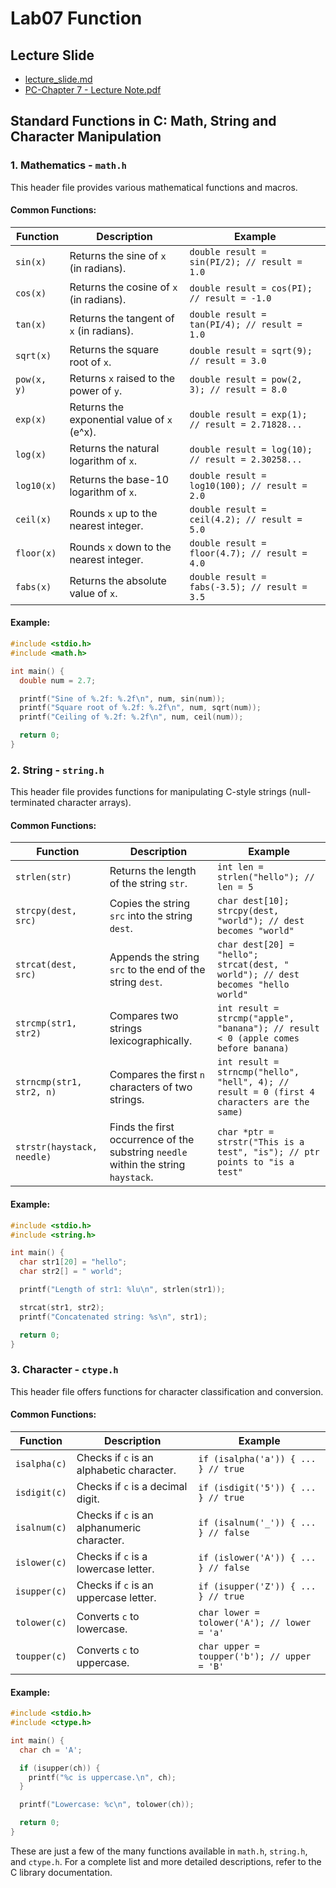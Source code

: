 # Lab07 Function

## Lecture Slide

- [lecture_slide.md](lecture_slide.md)
- [PC-Chapter 7 - Lecture Note.pdf](files/PC-Chapter%207%20-%20Lecture%20Note.pdf)

## Standard Functions in C: Math, String and Character Manipulation

### 1. Mathematics - `math.h`

This header file provides various mathematical functions and macros.

#### Common Functions:

| Function    | Description                                 | Example                                           |
|-------------|---------------------------------------------|---------------------------------------------------|
| `sin(x)`    | Returns the sine of `x` (in radians).       | `double result = sin(PI/2); // result = 1.0`      |
| `cos(x)`    | Returns the cosine of `x` (in radians).     | `double result = cos(PI); // result = -1.0`       |
| `tan(x)`    | Returns the tangent of `x` (in radians).    | `double result = tan(PI/4); // result = 1.0`      |
| `sqrt(x)`   | Returns the square root of `x`.             | `double result = sqrt(9); // result = 3.0`        |
| `pow(x, y)` | Returns `x` raised to the power of `y`.     | `double result = pow(2, 3); // result = 8.0`      |
| `exp(x)`    | Returns the exponential value of `x` (e^x). | `double result = exp(1); // result = 2.71828...`  |
| `log(x)`    | Returns the natural logarithm of `x`.       | `double result = log(10); // result = 2.30258...` |
| `log10(x)`  | Returns the base-10 logarithm of `x`.       | `double result = log10(100); // result = 2.0`     |
| `ceil(x)`   | Rounds `x` up to the nearest integer.       | `double result = ceil(4.2); // result = 5.0`      |
| `floor(x)`  | Rounds `x` down to the nearest integer.     | `double result = floor(4.7); // result = 4.0`     |
| `fabs(x)`   | Returns the absolute value of `x`.          | `double result = fabs(-3.5); // result = 3.5`     |

#### Example:

```c
#include <stdio.h>
#include <math.h>

int main() {
  double num = 2.7;

  printf("Sine of %.2f: %.2f\n", num, sin(num));
  printf("Square root of %.2f: %.2f\n", num, sqrt(num));
  printf("Ceiling of %.2f: %.2f\n", num, ceil(num));

  return 0;
}
```

### 2. String - `string.h`

This header file provides functions for manipulating C-style strings (null-terminated character arrays).

#### Common Functions:

| Function                   | Description                                                                        | Example                                                                                     |
|----------------------------|------------------------------------------------------------------------------------|---------------------------------------------------------------------------------------------|
| `strlen(str)`              | Returns the length of the string `str`.                                            | `int len = strlen("hello"); // len = 5`                                                     |
| `strcpy(dest, src)`        | Copies the string `src` into the string `dest`.                                    | `char dest[10]; strcpy(dest, "world"); // dest becomes "world"`                             |
| `strcat(dest, src)`        | Appends the string `src` to the end of the string `dest`.                          | `char dest[20] = "hello"; strcat(dest, " world"); // dest becomes "hello world"`            |
| `strcmp(str1, str2)`       | Compares two strings lexicographically.                                            | `int result = strcmp("apple", "banana"); // result < 0 (apple comes before banana)`         |
| `strncmp(str1, str2, n)`   | Compares the first `n` characters of two strings.                                  | `int result = strncmp("hello", "hell", 4); // result = 0 (first 4 characters are the same)` |
| `strstr(haystack, needle)` | Finds the first occurrence of the substring `needle` within the string `haystack`. | `char *ptr = strstr("This is a test", "is"); // ptr points to "is a test"`                  |

#### Example:

```c
#include <stdio.h>
#include <string.h>

int main() {
  char str1[20] = "hello";
  char str2[] = " world";

  printf("Length of str1: %lu\n", strlen(str1));

  strcat(str1, str2);
  printf("Concatenated string: %s\n", str1);

  return 0;
}
```

### 3. Character - `ctype.h`

This header file offers functions for character classification and conversion.

#### Common Functions:

| Function     | Description                                 | Example                                     |
|--------------|---------------------------------------------|---------------------------------------------|
| `isalpha(c)` | Checks if `c` is an alphabetic character.   | `if (isalpha('a')) { ... } // true`         |
| `isdigit(c)` | Checks if `c` is a decimal digit.           | `if (isdigit('5')) { ... } // true`         |
| `isalnum(c)` | Checks if `c` is an alphanumeric character. | `if (isalnum('_')) { ... } // false`        |
| `islower(c)` | Checks if `c` is a lowercase letter.        | `if (islower('A')) { ... } // false`        |
| `isupper(c)` | Checks if `c` is an uppercase letter.       | `if (isupper('Z')) { ... } // true`         |
| `tolower(c)` | Converts `c` to lowercase.                  | `char lower = tolower('A'); // lower = 'a'` |
| `toupper(c)` | Converts `c` to uppercase.                  | `char upper = toupper('b'); // upper = 'B'` |

#### Example:

```c
#include <stdio.h>
#include <ctype.h>

int main() {
  char ch = 'A';

  if (isupper(ch)) {
    printf("%c is uppercase.\n", ch);
  }

  printf("Lowercase: %c\n", tolower(ch));

  return 0;
}
```

These are just a few of the many functions available in `math.h`, `string.h`, and `ctype.h`. For a complete list and
more detailed descriptions, refer to the C library documentation. 
